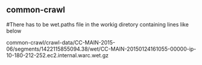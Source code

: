 ## common-crawl


#There has to be wet.paths file in the workig diretory containing lines like below

common-crawl/crawl-data/CC-MAIN-2015-06/segments/1422115855094.38/wet/CC-MAIN-20150124161055-00000-ip-10-180-212-252.ec2.internal.warc.wet.gz